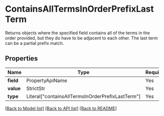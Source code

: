 # ContainsAllTermsInOrderPrefixLastTerm

Returns objects where the specified field contains all of the terms in the order provided, 
but they do have to be adjacent to each other.
The last term can be a partial prefix match.


## Properties
| Name | Type | Required | Description |
| ------------ | ------------- | ------------- | ------------- |
**field** | PropertyApiName | Yes |  |
**value** | StrictStr | Yes |  |
**type** | Literal["containsAllTermsInOrderPrefixLastTerm"] | Yes | None |


[[Back to Model list]](../../../README.md#models-v1-link) [[Back to API list]](../../../README.md#documentation-for-api-endpoints) [[Back to README]](../../../README.md)
